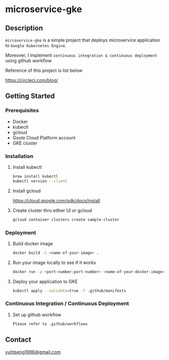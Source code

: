 # microservice-gke

## Description

`mircoservice-gke` is a simple project that deploys microservice application to `Google Kubernetes Engine`. 

Moreover, I implement `continuous integration & continuous deployment` using github workflow

Reference of this project is list below

https://circleci.com/blog/

<!-- GETTING STARTED -->
## Getting Started

### Prerequisites
* Docker
* kubectl
* gcloud 
* Goole Cloud Platform account
* GKE cluster

### Installation

1. Install kubectl
   ```sh
   brew install kubectl
   kubectl version --client
   ```
2. Install gcloud 
   
   https://cloud.google.com/sdk/docs/install
   
3. Create cluster thru either UI or gcloud
   ```sh
   gcloud container clusters create sample-cluster
   ```

### Deployment

1. Build docker image
   ```sh
   docker build -t <name-of-your-image> .
   ```
2. Run your image locally to see if it works
   ```sh
   docker run -p <port-number:port-number> <name-of-your-docker-image>
   ```
3. Deploy your application to GKE 
   ```sh
   kubectl apply --validate=true -f .github/manifests
   ```
### Continuous Integration / Continuous Deployment

1. Set up github workflow
   ```sh
   Please refer to .github/workflows
   ```
   

<!-- CONTACT -->
## Contact

yuhtseng1996@gmail.com 


